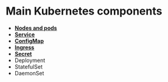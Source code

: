 # Main Kubernetes components

- __[Nodes and pods](./nodes-and-pods.md)__
- __[Service](./service.md)__
- __[ConfigMap](./ConfigMap.md)__
- __[Ingress](./Ingress.md)__
- __[Secret](./secret.md)__
- Deployment
- StatefulSet
- DaemonSet

